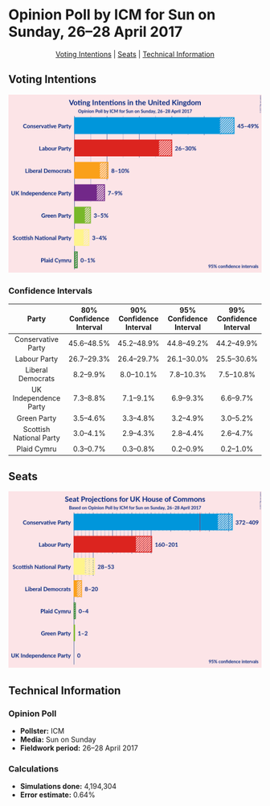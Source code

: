 # Opinion Poll by ICM for Sun on Sunday, 26–28 April 2017

<p align="center"><a href="#voting-intentions">Voting Intentions</a> | <a href="#seats">Seats</a> | <a href="#technical-information">Technical Information</a></p>

## Voting Intentions

![Graph with voting intentions not yet produced](2017-04-28-ICM.png "Voting Intentions")

### Confidence Intervals

| Party | 80% Confidence Interval | 90% Confidence Interval | 95% Confidence Interval | 99% Confidence Interval |
|:-----:|:-----------------------:|:-----------------------:|:-----------------------:|:-----------------------:|
| Conservative Party | 45.6–48.5% |45.2–48.9% |44.8–49.2% |44.2–49.9% |
| Labour Party | 26.7–29.3% |26.4–29.7% |26.1–30.0% |25.5–30.6% |
| Liberal Democrats | 8.2–9.9% |8.0–10.1% |7.8–10.3% |7.5–10.8% |
| UK Independence Party | 7.3–8.8% |7.1–9.1% |6.9–9.3% |6.6–9.7% |
| Green Party | 3.5–4.6% |3.3–4.8% |3.2–4.9% |3.0–5.2% |
| Scottish National Party | 3.0–4.1% |2.9–4.3% |2.8–4.4% |2.6–4.7% |
| Plaid Cymru | 0.3–0.7% |0.3–0.8% |0.2–0.9% |0.2–1.0% |

## Seats

![Graph with seats not yet produced](2017-04-28-ICM-seats.png "Seats")

## Technical Information

### Opinion Poll

+ **Pollster:** ICM
+ **Media:** Sun on Sunday
+ **Fieldwork period:** 26–28 April 2017

### Calculations

+ **Simulations done:** 4,194,304
+ **Error estimate:** 0.64%


